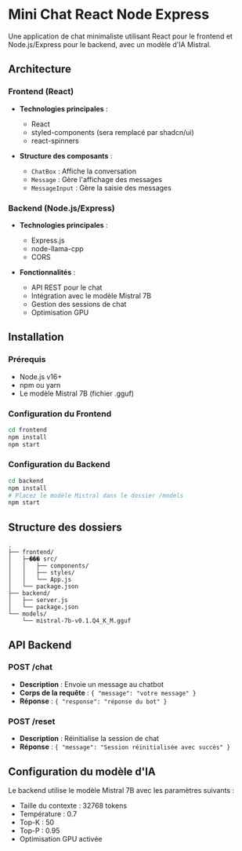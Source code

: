 # Mini Chat React Node Express

Une application de chat minimaliste utilisant React pour le frontend et Node.js/Express pour le backend, avec un modèle d'IA Mistral.

## Architecture

### Frontend (React)

-   **Technologies principales** :

    -   React
    -   styled-components (sera remplacé par shadcn/ui)
    -   react-spinners

-   **Structure des composants** :
    -   `ChatBox` : Affiche la conversation
    -   `Message` : Gère l'affichage des messages
    -   `MessageInput` : Gère la saisie des messages

### Backend (Node.js/Express)

-   **Technologies principales** :

    -   Express.js
    -   node-llama-cpp
    -   CORS

-   **Fonctionnalités** :
    -   API REST pour le chat
    -   Intégration avec le modèle Mistral 7B
    -   Gestion des sessions de chat
    -   Optimisation GPU

## Installation

### Prérequis

-   Node.js v16+
-   npm ou yarn
-   Le modèle Mistral 7B (fichier .gguf)

### Configuration du Frontend

```bash
cd frontend
npm install
npm start
```

### Configuration du Backend

```bash
cd backend
npm install
# Placez le modèle Mistral dans le dossier /models
npm start
```

## Structure des dossiers

```
.
├── frontend/
│   ├─��� src/
│   │   ├── components/
│   │   ├── styles/
│   │   └── App.js
│   └── package.json
├── backend/
│   ├── server.js
│   └── package.json
└── models/
    └── mistral-7b-v0.1.Q4_K_M.gguf
```

## API Backend

### POST /chat

-   **Description** : Envoie un message au chatbot
-   **Corps de la requête** : `{ "message": "votre message" }`
-   **Réponse** : `{ "response": "réponse du bot" }`

### POST /reset

-   **Description** : Réinitialise la session de chat
-   **Réponse** : `{ "message": "Session réinitialisée avec succès" }`

## Configuration du modèle d'IA

Le backend utilise le modèle Mistral 7B avec les paramètres suivants :

-   Taille du contexte : 32768 tokens
-   Température : 0.7
-   Top-K : 50
-   Top-P : 0.95
-   Optimisation GPU activée
